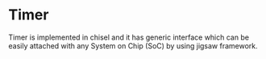 # Timer

Timer is implemented in chisel and it has generic interface which can be easily attached with any System on Chip (SoC) by using jigsaw framework.
